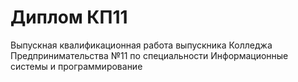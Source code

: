 # Диплом КП11
Выпускная квалификационная работа выпускника Колледжа Предпринимательства №11 по специальности Информационные системы и программирование
